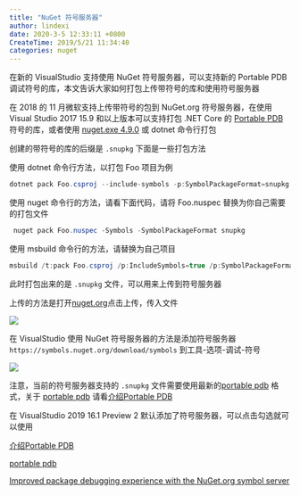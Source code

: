 ```yaml
---
title: "NuGet 符号服务器"
author: lindexi
date: 2020-3-5 12:33:11 +0800
CreateTime: 2019/5/21 11:34:40
categories: nuget
---
```


在新的 VisualStudio 支持使用 NuGet 符号服务器，可以支持新的 Portable PDB 调试符号的库，本文告诉大家如何打包上传带符号的库和使用符号服务器

<!--more-->


<!-- CreateTime:2019/5/21 11:34:40 -->

<!-- 标签：nuget -->

在 2018 的 11 月微软支持上传带符号的包到 NuGet.org 符号服务器，在使用 Visual Studio 2017 15.9 和以上版本可以支持打包 .NET Core 的 [Portable PDB](https://www.infoq.cn/article/2017/02/Portable-PDB ) 符号的库，或者使用 [nuget.exe 4.9.0](https://www.nuget.org/downloads) 或 dotnet 命令行打包

创建的带符号的库的后缀是 `.snupkg` 下面是一些打包方法

使用 dotnet 命令行方法，以打包 Foo 项目为例

```csharp
dotnet pack Foo.csproj --include-symbols -p:SymbolPackageFormat=snupkg
```

使用 nuget 命令行的方法，请看下面代码，请将 Foo.nuspec 替换为你自己需要的打包文件

```csharp
 nuget pack Foo.nuspec -Symbols -SymbolPackageFormat snupkg
```

使用 msbuild 命令行的方法，请替换为自己项目

```csharp
msbuild /t:pack Foo.csproj /p:IncludeSymbols=true /p:SymbolPackageFormat=snupkg
```

此时打包出来的是 `.snupkg` 文件，可以用来上传到符号服务器

上传的方法是打开[nuget.org](https://www.nuget.org/packages/manage/upload)点击上传，传入文件

![](http://image.acmx.xyz/lindexi%2F201958213818688)

在 VisualStudio 使用 NuGet 符号服务器的方法是添加符号服务器 `https://symbols.nuget.org/download/symbols` 到工具-选项-调试-符号

![](http://image.acmx.xyz/lindexi%2F201958214432905)

注意，当前的符号服务器支持的 `.snupkg` 文件需要使用最新的[portable pdb](https://github.com/dotnet/core/blob/master/Documentation/diagnostics/portable_pdb.md ) 格式，关于 [portable pdb](https://github.com/dotnet/core/blob/master/Documentation/diagnostics/portable_pdb.md ) 请看[介绍Portable PDB](https://www.infoq.cn/article/2017/02/Portable-PDB )

在 VisualStudio 2019 16.1 Preview 2 默认添加了符号服务器，可以点击勾选就可以使用

[介绍Portable PDB](https://www.infoq.cn/article/2017/02/Portable-PDB )

[portable pdb](https://github.com/dotnet/core/blob/master/Documentation/diagnostics/portable_pdb.md )

[Improved package debugging experience with the NuGet.org symbol server](https://blog.nuget.org/20181116/Improved-debugging-experience-with-the-NuGet-org-symbol-server-and-snupkg.html )


